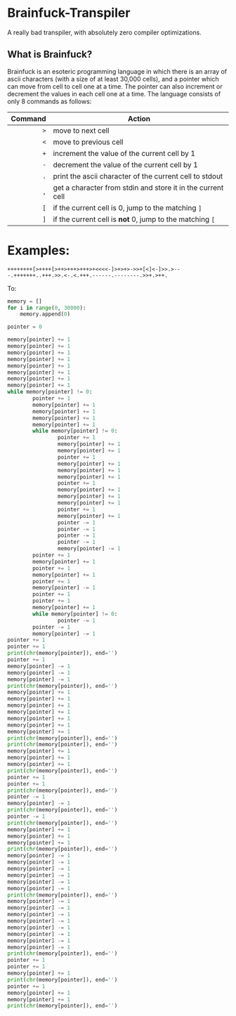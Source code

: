 # Brainfuck-Transpiler
A really bad transpiler, with absolutely zero compiler optimizations.

## What is Brainfuck?

Brainfuck is an esoteric programming language in which there is an array of ascii
characters (with a size of at least 30,000 cells), and a pointer which can move
from cell to cell one at a time. The pointer can also increment or decrement the values in each cell
one at a time. The language consists of only 8 commands as follows:

Command | Action
-------:|---
``>``   | move to next cell
``<``   | move to previous cell
``+``   | increment the value of the current cell by 1
``-``   | decrement the value of the current cell by 1
``.``   | print the ascii character of the current cell to stdout
``,``   | get a character from stdin and store it in the current cell
``[``   | if the current cell is 0, jump to the matching ``]``
``]``   | if the current cell is **not** 0, jump to the matching ``[``

# Examples:
```bf
++++++++[>++++[>++>+++>+++>+<<<<-]>+>+>->>+[<]<-]>>.>---.+++++++..+++.>>.<-.<.+++.------.--------.>>+.>++.
```

To:

```python
memory = []
for i in range(0, 30000):
    memory.append(0)

pointer = 0

memory[pointer] += 1
memory[pointer] += 1
memory[pointer] += 1
memory[pointer] += 1
memory[pointer] += 1
memory[pointer] += 1
memory[pointer] += 1
memory[pointer] += 1
while memory[pointer] != 0:
        pointer += 1
        memory[pointer] += 1
        memory[pointer] += 1
        memory[pointer] += 1
        memory[pointer] += 1
        while memory[pointer] != 0:
                pointer += 1
                memory[pointer] += 1
                memory[pointer] += 1
                pointer += 1
                memory[pointer] += 1
                memory[pointer] += 1
                memory[pointer] += 1
                pointer += 1
                memory[pointer] += 1
                memory[pointer] += 1
                memory[pointer] += 1
                pointer += 1
                memory[pointer] += 1
                pointer -= 1
                pointer -= 1
                pointer -= 1
                pointer -= 1
                memory[pointer] -= 1
        pointer += 1
        memory[pointer] += 1
        pointer += 1
        memory[pointer] += 1
        pointer += 1
        memory[pointer] -= 1
        pointer += 1
        pointer += 1
        memory[pointer] += 1
        while memory[pointer] != 0:
                pointer -= 1
        pointer -= 1
        memory[pointer] -= 1
pointer += 1
pointer += 1
print(chr(memory[pointer]), end='')
pointer += 1
memory[pointer] -= 1
memory[pointer] -= 1
memory[pointer] -= 1
print(chr(memory[pointer]), end='')
memory[pointer] += 1
memory[pointer] += 1
memory[pointer] += 1
memory[pointer] += 1
memory[pointer] += 1
memory[pointer] += 1
memory[pointer] += 1
print(chr(memory[pointer]), end='')
print(chr(memory[pointer]), end='')
memory[pointer] += 1
memory[pointer] += 1
memory[pointer] += 1
print(chr(memory[pointer]), end='')
pointer += 1
pointer += 1
print(chr(memory[pointer]), end='')
pointer -= 1
memory[pointer] -= 1
print(chr(memory[pointer]), end='')
pointer -= 1
print(chr(memory[pointer]), end='')
memory[pointer] += 1
memory[pointer] += 1
memory[pointer] += 1
print(chr(memory[pointer]), end='')
memory[pointer] -= 1
memory[pointer] -= 1
memory[pointer] -= 1
memory[pointer] -= 1
memory[pointer] -= 1
memory[pointer] -= 1
print(chr(memory[pointer]), end='')
memory[pointer] -= 1
memory[pointer] -= 1
memory[pointer] -= 1
memory[pointer] -= 1
memory[pointer] -= 1
memory[pointer] -= 1
memory[pointer] -= 1
memory[pointer] -= 1
print(chr(memory[pointer]), end='')
pointer += 1
pointer += 1
memory[pointer] += 1
print(chr(memory[pointer]), end='')
pointer += 1
memory[pointer] += 1
memory[pointer] += 1
print(chr(memory[pointer]), end='')
```

